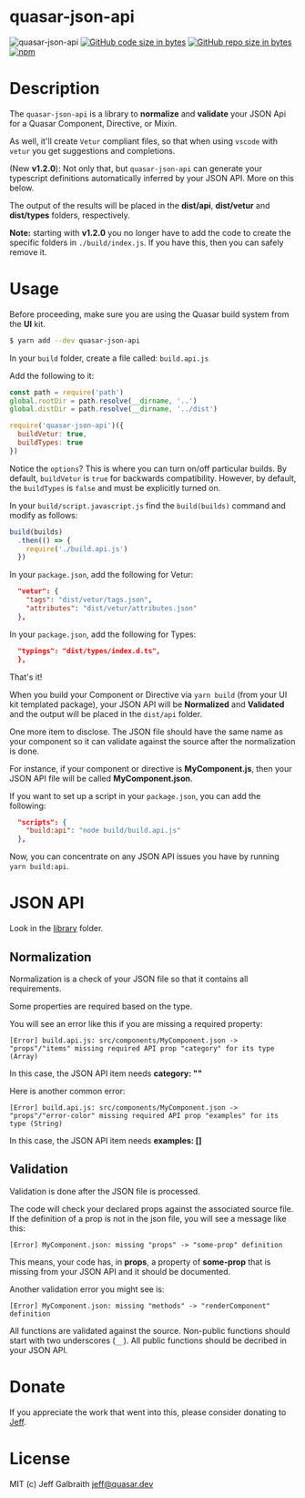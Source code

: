 # quasar-json-api

![quasar-json-api](https://img.shields.io/npm/v/quasar-json-api.svg?label=quasar-json-api)
[![GitHub code size in bytes](https://img.shields.io/github/languages/code-size/hawkeye64/quasar-json-api.svg)]()
[![GitHub repo size in bytes](https://img.shields.io/github/repo-size/hawkeye64/quasar-json-api.svg)]()
[![npm](https://img.shields.io/npm/dt/quasar-json-api.svg)](https://www.npmjs.com/package/quasar-json-api)

# Description
The `quasar-json-api` is a library to **normalize** and **validate** your JSON Api for a Quasar Component, Directive, or Mixin.

As well, it'll create `Vetur` compliant files, so that when using `vscode` with `vetur` you get suggestions and completions.

(New **v1.2.0**): Not only that, but `quasar-json-api` can generate your typescript definitions automatically inferred by your JSON API. More on this below.

The output of the results will be placed in the **dist/api**, **dist/vetur** and **dist/types** folders, respectively.

**Note:** starting with **v1.2.0** you no longer have to add the code to create the specific folders in `./build/index.js`. If you have this, then you can safely remove it.

# Usage

Before proceeding, make sure you are using the Quasar build system from the **UI** kit.

```bash
$ yarn add --dev quasar-json-api
```

In your `build` folder, create a file called: `build.api.js`

Add the following to it:

```js
const path = require('path')
global.rootDir = path.resolve(__dirname, '..')
global.distDir = path.resolve(__dirname, '../dist')

require('quasar-json-api')({
  buildVetur: true,
  buildTypes: true
})
```

Notice the `options`? This is where you can turn on/off particular builds. By default, `buildVetur` is `true` for backwards compatibility. However, by default, the `buildTypes` is `false` and must be explicitly turned on.

In your `build/script.javascript.js` find the `build(builds)` command and modify as follows:

```js
build(builds)
  .then(() => {
    require('./build.api.js')
  })
```

In your `package.json`, add the following for Vetur:

```json
  "vetur": {
    "tags": "dist/vetur/tags.json",
    "attributes": "dist/vetur/attributes.json"
  },
```

In your `package.json`, add the following for Types:

```json
  "typings": "dist/types/index.d.ts",
  },
```

That's it!

When you build your Component or Directive via `yarn build` (from your UI kit templated package), your JSON API will be **Normalized** and **Validated** and the output will be placed in the `dist/api` folder.

One more item to disclose. The JSON file should have the same name as your component so it can validate against the source after the normalization is done.

For instance, if your component or directive is **MyComponent.js**, then your JSON API file will be called **MyComponent.json**.

If you want to set up a script in your `package.json`, you can add the following:

```json
  "scripts": {
    "build:api": "node build/build.api.js"
  },
```

Now, you can concentrate on any JSON API issues you have by running `yarn build:api`.

# JSON API
Look in the [library](library) folder.


## Normalization
Normalization is a check of your JSON file so that it contains all requirements.

Some properties are required based on the type.

You will see an error like this if you are missing a required property:
```
[Error] build.api.js: src/components/MyComponent.json ->  "props"/"items" missing required API prop "category" for its type (Array)
```

In this case, the JSON API item needs **category: ""**

Here is another common error:
```
[Error] build.api.js: src/components/MyComponent.json ->  "props"/"error-color" missing required API prop "examples" for its type (String)
```

In this case, the JSON API item needs **examples: []**

## Validation
Validation is done after the JSON file is processed.

The code will check your declared props against the associated source file. If the definition of a prop is not in the json file, you will see a message like this:
```
[Error] MyComponent.json: missing "props" -> "some-prop" definition
```

This means, your code has, in **props**, a property of **some-prop** that is missing from your JSON API and it should be documented.

Another validation error you might see is:
```
[Error] MyComponent.json: missing "methods" -> "renderComponent" definition
```
All functions are validated against the source. Non-public functions should start with two underscores (`__`). All public functions should be decribed in your JSON API.

# Donate
If you appreciate the work that went into this, please consider donating to [Jeff](https://github.com/sponsors/hawkeye64).

# License
MIT (c) Jeff Galbraith <jeff@quasar.dev>
